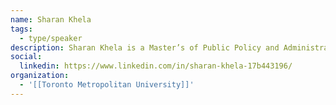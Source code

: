 ```yaml
---
name: Sharan Khela
tags:
  - type/speaker
description: Sharan Khela is a Master’s of Public Policy and Administration student at Ryerson University. She is currently working as a Policy and Research Assistant with Ryerson Leadership Lab, and as a Research Coordinator for a local non-profit called Laadliyan. In the past, she has worked as an Advisory Committee Member for the Youth Secretariat’s State of Youth report, and as a Research Associate for an Equity, Diversity, Inclusion, and Anti-Racism consultant.
social:
  linkedin: https://www.linkedin.com/in/sharan-khela-17b443196/
organization:
  - '[[Toronto Metropolitan University]]'
---
```

